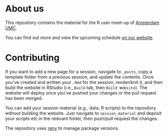 # About us

This repository contains the material for the R user meet-up of [Amsterdam UMC](https://www.amsterdamumc.org/en/organization/amsterdam-umc.htm).

You can find out more and view the upcoming schedule [on our website](https://langtonhugh.github.io/rum_umc/).

# Contributing

If you want to add a new page for a session, navigate to `_posts`, copy a template folder from a previous session, and update the contents. Once you've created and written your `.Rmd` for the session, render/knit it, and then build the website in RStudio (i.e., `Build` tab, then `Build Website`). The website will deploy once you've pushed your changes or the pull request has been merged.

You can add your session material (e.g., data, R scripts) to the repository without building the website. Just navigate to `session_material` and deposit your scripts etc in the relevant folder, then push/pull request the changes.

The repository uses [renv](https://rstudio.github.io/renv/articles/renv.html) to manage package versions. 

